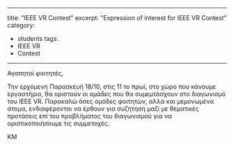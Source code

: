   
---
title: "IEEE VR Contest"
excerpt: "Expression of interest for IEEE VR Contest"
category:
  - students
tags:
 - IEEE VR
 - Contest
---
Αγαπητοί φοιτητές,

Την ερχόμενη Παρασκευή 18/10, στις 11 το πρωί, στο χώρο που κάνουμε εργαστήριο, 
θα οριστούν οι ομάδες που θα συμεμτάσχουν στο διαγωνισμό του ΙΕΕΕ VR.
Παρακαλώ όσες ομάδες φοιτητών, αλλά και μεμονωμένα άτομα, ενδιαφέρονται να έρθουν για συζήτηση
μαζί με θεματικές προτάσεις επί του προβλήματος του διαγωνισμού για να οριστικοποιήσουμε τις συμμετοχές.

ΚΜ

